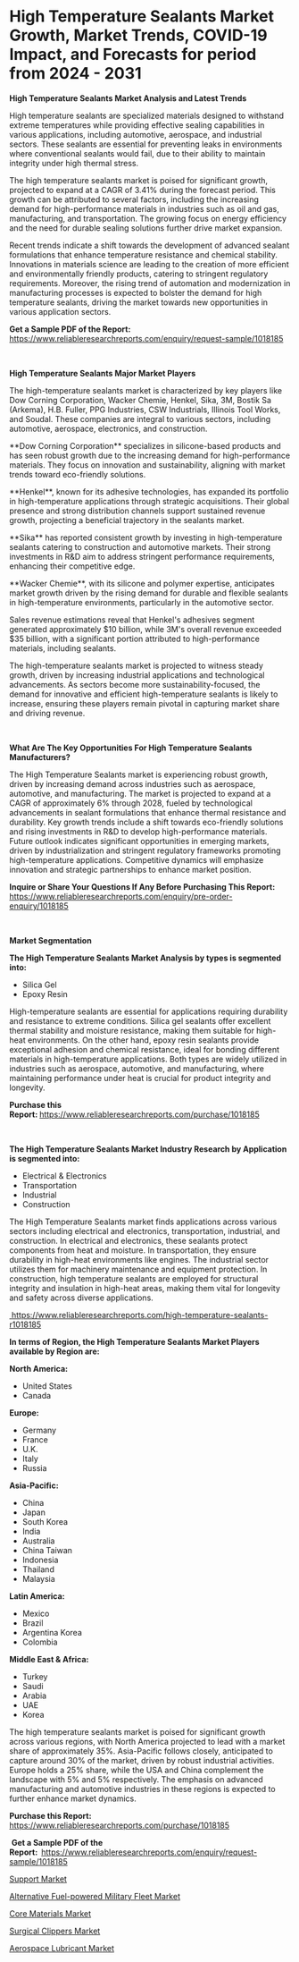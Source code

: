<p><h1>High Temperature Sealants Market Growth, Market Trends, COVID-19 Impact, and Forecasts for period from 2024 - 2031</h1></p><p><strong>High Temperature Sealants Market Analysis and Latest Trends</strong></p>
<p><p>High temperature sealants are specialized materials designed to withstand extreme temperatures while providing effective sealing capabilities in various applications, including automotive, aerospace, and industrial sectors. These sealants are essential for preventing leaks in environments where conventional sealants would fail, due to their ability to maintain integrity under high thermal stress.</p><p>The high temperature sealants market is poised for significant growth, projected to expand at a CAGR of 3.41% during the forecast period. This growth can be attributed to several factors, including the increasing demand for high-performance materials in industries such as oil and gas, manufacturing, and transportation. The growing focus on energy efficiency and the need for durable sealing solutions further drive market expansion.</p><p>Recent trends indicate a shift towards the development of advanced sealant formulations that enhance temperature resistance and chemical stability. Innovations in materials science are leading to the creation of more efficient and environmentally friendly products, catering to stringent regulatory requirements. Moreover, the rising trend of automation and modernization in manufacturing processes is expected to bolster the demand for high temperature sealants, driving the market towards new opportunities in various application sectors.</p></p>
<p><strong>Get a Sample PDF of the Report:&nbsp;</strong> <a href="https://www.reliableresearchreports.com/enquiry/request-sample/1018185?utm_campaign=28&utm_medium=2&utm_source=Github&utm_content=ia&utm_term=06112024&utm_id=high-temperature-sealants">https://www.reliableresearchreports.com/enquiry/request-sample/1018185</a></p>
<p>&nbsp;</p>
<p><strong>High Temperature Sealants Major Market Players</strong></p>
<p><p>The high-temperature sealants market is characterized by key players like Dow Corning Corporation, Wacker Chemie, Henkel, Sika, 3M, Bostik Sa (Arkema), H.B. Fuller, PPG Industries, CSW Industrials, Illinois Tool Works, and Soudal. These companies are integral to various sectors, including automotive, aerospace, electronics, and construction.</p><p>**Dow Corning Corporation** specializes in silicone-based products and has seen robust growth due to the increasing demand for high-performance materials. They focus on innovation and sustainability, aligning with market trends toward eco-friendly solutions.</p><p>**Henkel**, known for its adhesive technologies, has expanded its portfolio in high-temperature applications through strategic acquisitions. Their global presence and strong distribution channels support sustained revenue growth, projecting a beneficial trajectory in the sealants market.</p><p>**Sika** has reported consistent growth by investing in high-temperature sealants catering to construction and automotive markets. Their strong investments in R&D aim to address stringent performance requirements, enhancing their competitive edge.</p><p>**Wacker Chemie**, with its silicone and polymer expertise, anticipates market growth driven by the rising demand for durable and flexible sealants in high-temperature environments, particularly in the automotive sector.</p><p>Sales revenue estimations reveal that Henkel's adhesives segment generated approximately $10 billion, while 3M's overall revenue exceeded $35 billion, with a significant portion attributed to high-performance materials, including sealants.</p><p>The high-temperature sealants market is projected to witness steady growth, driven by increasing industrial applications and technological advancements. As sectors become more sustainability-focused, the demand for innovative and efficient high-temperature sealants is likely to increase, ensuring these players remain pivotal in capturing market share and driving revenue.</p></p>
<p>&nbsp;</p>
<p><strong>What Are The Key Opportunities For High Temperature Sealants Manufacturers?</strong></p>
<p><p>The High Temperature Sealants market is experiencing robust growth, driven by increasing demand across industries such as aerospace, automotive, and manufacturing. The market is projected to expand at a CAGR of approximately 6% through 2028, fueled by technological advancements in sealant formulations that enhance thermal resistance and durability. Key growth trends include a shift towards eco-friendly solutions and rising investments in R&D to develop high-performance materials. Future outlook indicates significant opportunities in emerging markets, driven by industrialization and stringent regulatory frameworks promoting high-temperature applications. Competitive dynamics will emphasize innovation and strategic partnerships to enhance market position.</p></p>
<p><strong>Inquire or Share Your Questions If Any Before Purchasing This Report:</strong> <a href="https://www.reliableresearchreports.com/enquiry/pre-order-enquiry/1018185?utm_campaign=28&utm_medium=2&utm_source=Github&utm_content=ia&utm_term=06112024&utm_id=high-temperature-sealants">https://www.reliableresearchreports.com/enquiry/pre-order-enquiry/1018185</a></p>
<p>&nbsp;</p>
<p><strong>Market Segmentation</strong></p>
<p><strong>The High Temperature Sealants Market Analysis by types is segmented into:</strong></p>
<p><ul><li>Silica Gel</li><li>Epoxy Resin</li></ul></p>
<p><p>High-temperature sealants are essential for applications requiring durability and resistance to extreme conditions. Silica gel sealants offer excellent thermal stability and moisture resistance, making them suitable for high-heat environments. On the other hand, epoxy resin sealants provide exceptional adhesion and chemical resistance, ideal for bonding different materials in high-temperature applications. Both types are widely utilized in industries such as aerospace, automotive, and manufacturing, where maintaining performance under heat is crucial for product integrity and longevity.</p></p>
<p><strong>Purchase this Report:&nbsp;</strong><a href="https://www.reliableresearchreports.com/purchase/1018185?utm_campaign=28&utm_medium=2&utm_source=Github&utm_content=ia&utm_term=06112024&utm_id=high-temperature-sealants">https://www.reliableresearchreports.com/purchase/1018185</a></p>
<p>&nbsp;</p>
<p><strong>The High Temperature Sealants Market Industry Research by Application is segmented into:</strong></p>
<p><ul><li>Electrical & Electronics</li><li>Transportation</li><li>Industrial</li><li>Construction</li></ul></p>
<p><p>The High Temperature Sealants market finds applications across various sectors including electrical and electronics, transportation, industrial, and construction. In electrical and electronics, these sealants protect components from heat and moisture. In transportation, they ensure durability in high-heat environments like engines. The industrial sector utilizes them for machinery maintenance and equipment protection. In construction, high temperature sealants are employed for structural integrity and insulation in high-heat areas, making them vital for longevity and safety across diverse applications.</p></p>
<p><a href="https://www.reliableresearchreports.com/high-temperature-sealants-r1018185?utm_campaign=28&utm_medium=2&utm_source=Github&utm_content=ia&utm_term=06112024&utm_id=high-temperature-sealants">&nbsp;https://www.reliableresearchreports.com/high-temperature-sealants-r1018185</a></p>
<p><strong>In terms of Region, the High Temperature Sealants Market Players available by Region are:</strong></p>
<p>
    <p> <strong> North America: </strong>
        <ul>
            <li>United States</li>
            <li>Canada</li>
        </ul>
        </p> 
    <p> <strong> Europe: </strong>
        <ul>
            <li>Germany</li>
            <li>France</li>
            <li>U.K.</li>
            <li>Italy</li>
            <li>Russia</li>
        </ul>
        </p> 
    <p> <strong> Asia-Pacific: </strong>
        <ul>
            <li>China</li>
            <li>Japan</li>
            <li>South Korea</li>
            <li>India</li>
            <li>Australia</li>
            <li>China Taiwan</li>
            <li>Indonesia</li>
            <li>Thailand</li>
            <li>Malaysia</li>
        </ul>
        </p> 
    <p> <strong> Latin America: </strong>
        <ul>
            <li>Mexico</li>
            <li>Brazil</li>
            <li>Argentina Korea</li>
            <li>Colombia</li>
        </ul>
        </p> 
    <p> <strong> Middle East & Africa: </strong>
        <ul>
            <li>Turkey</li>
            <li>Saudi</li>
            <li>Arabia</li>
            <li>UAE</li>
            <li>Korea</li>
        </ul>
    </p>
    </p>
<p><p>The high temperature sealants market is poised for significant growth across various regions, with North America projected to lead with a market share of approximately 35%. Asia-Pacific follows closely, anticipated to capture around 30% of the market, driven by robust industrial activities. Europe holds a 25% share, while the USA and China complement the landscape with 5% and 5% respectively. The emphasis on advanced manufacturing and automotive industries in these regions is expected to further enhance market dynamics.</p></p>
<p><strong>Purchase this Report: </strong><a href="https://www.reliableresearchreports.com/purchase/1018185?utm_campaign=28&utm_medium=2&utm_source=Github&utm_content=ia&utm_term=06112024&utm_id=high-temperature-sealants">https://www.reliableresearchreports.com/purchase/1018185</a></p>
<p>&nbsp;<strong>Get a Sample PDF of the Report:&nbsp;&nbsp;</strong><a href="https://www.reliableresearchreports.com/enquiry/request-sample/1018185?utm_campaign=28&utm_medium=2&utm_source=Github&utm_content=ia&utm_term=06112024&utm_id=high-temperature-sealants">https://www.reliableresearchreports.com/enquiry/request-sample/1018185</a></p>
<p><strong></strong></p>
<p><p><a href="https://issuu.com/reportprime-2/docs/support-market-size-2030.pptx_5c458409674796?utm_campaign=28&utm_medium=2&utm_source=Github&utm_content=ia&utm_term=06112024&utm_id=high-temperature-sealants">Support Market</a></p><p><a href="https://www.linkedin.com/pulse/global-alternative-fuel-powered-military-fleet-market-share-growth-yekvc?utm_campaign=28&utm_medium=2&utm_source=Github&utm_content=ia&utm_term=06112024&utm_id=high-temperature-sealants">Alternative Fuel-powered Military Fleet Market</a></p><p><a href="https://github.com/NathanColeman327/Market-Research-Report-List-1/blob/main/core-materials-market.md?utm_campaign=28&utm_medium=2&utm_source=Github&utm_content=ia&utm_term=06112024&utm_id=high-temperature-sealants">Core Materials Market</a></p><p><a href="https://issuu.com/reportprime-2/docs/surgical-clippers-market-size-2030._6d5d36840b31bf?utm_campaign=28&utm_medium=2&utm_source=Github&utm_content=ia&utm_term=06112024&utm_id=high-temperature-sealants">Surgical Clippers Market</a></p><p><a href="https://github.com/OrlandoHBarks/Market-Research-Report-List-1/blob/main/aerospace-lubricant-market.md?utm_campaign=28&utm_medium=2&utm_source=Github&utm_content=ia&utm_term=06112024&utm_id=high-temperature-sealants">Aerospace Lubricant Market</a></p></p>
